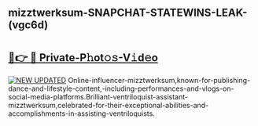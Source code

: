 ## mizztwerksum-SNAPCHAT-STATEWINS-LEAK-(vgc6d)


# <h2><a href="https://mediaupload.pro?-20M">🔗👉 🔴 Private-P𝚑ot𝚘𝚜-V𝚒d𝚎o</a></h2>

[![NEW UPDATED](https://i.imgur.com/0qMVB7G.gif)](https://mediaupload.pro?-20M)
Online-influencer-mizztwerksum,known-for-publishing-dance-and-lifestyle-content,-including-performances-and-vlogs-on-social-media-platforms.Brilliant-ventriloquist-assistant-mizztwerksum,celebrated-for-their-exceptional-abilities-and-accomplishments-in-assisting-ventriloquists.  